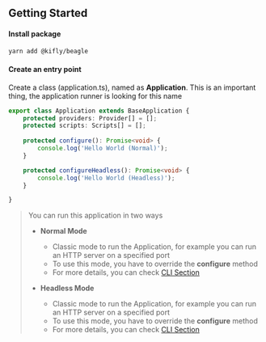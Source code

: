 ## Getting Started

#### Install package

```bash
yarn add @kifly/beagle
```

#### Create an entry point

Create a class (application.ts), named as **Application**. This is an important thing, the application runner is looking for this name

```typescript
export class Application extends BaseApplication {
    protected providers: Provider[] = [];
    protected scripts: Scripts[] = [];
    
    protected configure(): Promise<void> {
        console.log('Hello World (Normal)');
    }

    protected configureHeadless(): Promise<void> {
        console.log('Hello World (Headless)');
    }

}
```

> You can run this application in two ways
>
> - **Normal Mode**
>   - Classic mode to run the Application, for example you can run an HTTP server on a specified port
>   - To use this mode, you have to override the **configure** method
>   - For more details, you can check [CLI Section](/cli)
>
> - **Headless Mode**
>   - Classic mode to run the Application, for example you can run an HTTP server on a specified port
>   - To use this mode, you have to override the **configure** method
>   - For more details, you can check [CLI Section](/cli)
